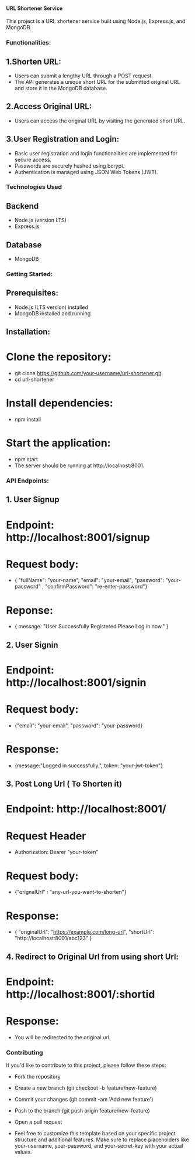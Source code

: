 #### URL Shortener Service
This project is a URL shortener service built using Node.js, Express.js, and MongoDB.

### Functionalities:
## 1.Shorten URL:
- Users can submit a lengthy URL through a POST request.
- The API generates a unique short URL for the submitted original URL and store it in the MongoDB database.

## 2.Access Original URL:
- Users can access the original URL by visiting the generated short URL.

## 3.User Registration and Login:
- Basic user registration and login functionalities are implemented for secure access.
- Passwords are securely hashed using bcrypt.
- Authentication is managed using JSON Web Tokens (JWT).

### Technologies Used
## Backend
- Node.js (version LTS)
- Express.js
## Database
- MongoDB


### Getting Started:

## Prerequisites:
- Node.js (LTS version) installed
- MongoDB installed and running

## Installation:
# Clone the repository:
- git clone https://github.com/your-username/url-shortener.git
- cd url-shortener
# Install dependencies:
- npm install
# Start the application:
- npm start
- The server should be running at http://localhost:8001.

### API Endpoints:
## 1. User Signup 
# Endpoint: http://localhost:8001/signup
# Request body: 
- { "fullName": "your-name", "email": "your-email", "password": "your-password" , "confirmPassword": "re-enter-password"}
# Reponse:
- { message: "User Successfully Registered.Please Log in now." }

## 2. User Signin
# Endpoint: http://localhost:8001/signin
# Request body: 
- {"email": "your-email", "password": "your-password}
# Response: 
- {message:"Logged in successfully.", token: "your-jwt-token"}

## 3. Post Long Url ( To Shorten it)
# Endpoint: http://localhost:8001/
# Request Header
- Authorization: Bearer "your-token"
# Request body:
- {"orignalUrl" : "any-url-you-want-to-shorten"}
# Response: 
- { "originalUrl": "https://example.com/long-url", "shortUrl": "http://localhost:8001/abc123" }

## 4. Redirect to Original Url from using short Url:
# Endpoint: http://localhost:8001/:shortid
# Response: 
- You will be redirected to the original url.

### Contributing
If you'd like to contribute to this project, please follow these steps:

- Fork the repository
- Create a new branch (git checkout -b feature/new-feature)
- Commit your changes (git commit -am 'Add new feature')
- Push to the branch (git push origin feature/new-feature)
- Open a pull request


- Feel free to customize this template based on your specific project structure and additional features. Make sure to replace placeholders like your-username, your-password, and your-secret-key with your actual values.